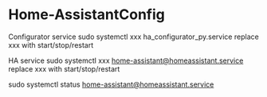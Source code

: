 # Home-AssistantConfig

Configurator service
sudo systemctl xxx ha_configurator_py.service
replace xxx with start/stop/restart


HA service
sudo systemctl xxx home-assistant@homeassistant.service
replace xxx with start/stop/restart

sudo systemctl status home-assistant@homeassistant.service